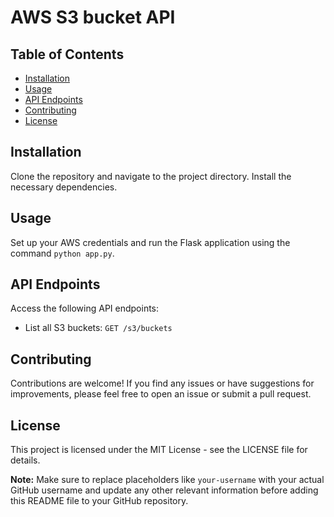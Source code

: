 # AWS S3 bucket API

## Table of Contents
- [Installation](#installation)
- [Usage](#usage)
- [API Endpoints](#api-endpoints)
- [Contributing](#contributing)
- [License](#license)

## Installation
Clone the repository and navigate to the project directory. Install the necessary dependencies.

## Usage
Set up your AWS credentials and run the Flask application using the command `python app.py`.

## API Endpoints
Access the following API endpoints:
- List all S3 buckets: `GET /s3/buckets`

## Contributing
Contributions are welcome! If you find any issues or have suggestions for improvements, please feel free to open an issue or submit a pull request.

## License
This project is licensed under the MIT License - see the LICENSE file for details.

**Note:** Make sure to replace placeholders like `your-username` with your actual GitHub username and update any other relevant information before adding this README file to your GitHub repository.
